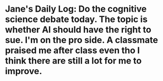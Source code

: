 # Jane's Daily Log: Do the cognitive science debate today. The topic is whether AI should have the right to sue. I'm on the pro side. A classmate praised me after class even tho I think there are still a lot for me to improve.
